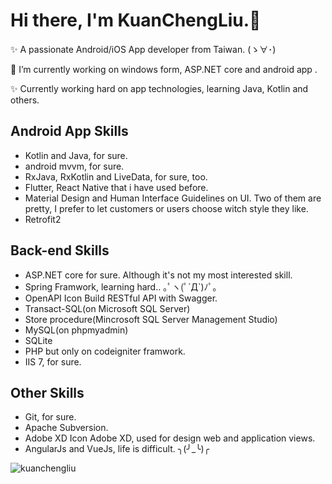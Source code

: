 
<!--
**kuanchengLiu/KuanChengLiu** is a ✨ _special_ ✨ repository because its `README.md` (this file) appears on your GitHub profile.

Here are some ideas to get you started:

- 🔭 I’m currently working on ...
- 🌱 I’m currently learning ...
- 👯 I’m looking to collaborate on ...
- 🤔 I’m looking for help with ...
- 💬 Ask me about ...
- 📫 How to reach me: ...
- 😄 Pronouns: ...
- ⚡ Fun fact: ...
-->
# Hi there, I'm KuanChengLiu.👋

✨ A passionate Android/iOS App developer from Taiwan. (ゝ∀･)

🔭 I’m currently working on windows form, ASP.NET core and android app .

✨ Currently working hard on app technologies, learning Java, Kotlin and others.

## Android App Skills

- Kotlin and Java, for sure.
- android mvvm, for sure.
- RxJava, RxKotlin and LiveData, for sure, too.
- Flutter, React Native that i have used before.
- Material Design and Human Interface Guidelines on UI. Two of them are pretty, I prefer to let customers or users choose witch style they like.
- Retrofit2 

## Back-end Skills

- ASP.NET core for sure. Although it's not my most interested skill.
- Spring Framwork, learning hard.. ｡ﾟヽ(ﾟ´Д`)ﾉﾟ｡
- OpenAPI Icon Build RESTful API with Swagger.
- Transact-SQL(on Microsoft SQL Server)
- Store procedure(Mincrosoft SQL Server Management Studio)
- MySQL(on phpmyadmin)
- SQLite
- PHP but only on codeigniter framwork.
- IIS 7, for sure.

## Other Skills
- Git, for sure.
- Apache Subversion.
- Adobe XD Icon Adobe XD, used for design web and application views.
- AngularJs and VueJs, life is difficult. ╮(╯_╰)╭


<p><img align="center" src="https://github-readme-stats.vercel.app/api/top-langs?username=kuanchengliu&show_icons=true&locale=en&layout=compact" alt="kuanchengliu" /></p>
